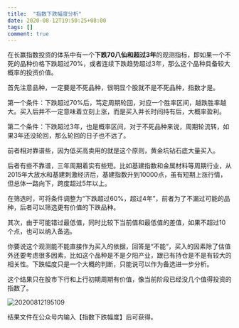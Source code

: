 ```yaml
---
title:  "指数下跌幅度分析"
date: 2020-08-12T19:50:25+08:00
tags: []
comment: true
---
```


在长赢指数投资的体系中有一个**下跌70八仙和超过3年**的观测指标，即如果一个不死的品种价格下跌超过70%，或者连续下跌趋势超过3年，那么这个品种具备较大概率的投资价值。

首先注意品种，一定要是不死品种，很明显个股就不是不死品种，指数才是。

第一个条件：下跌超过70%后，笃定周期轮回，对应一个胜率区间，越跌胜率越大。买入后并不一定意味着立刻上涨，而是买入并长时间持有后，大概率盈利。

第二个条件：下跌超过3年，也是概率区间，对于不死品种来说，周期轮流转，如果3年还没轮回，那么轮回的日子也不远了。

前者相对靠谱些，因为低买高卖用的就是这个原则，黄金坑钻石底大量买入。

后者有些不靠谱，三年周期着实有些短。比如基建指数和金属材料等周期行业，从2015年大放水和基建刺激经济后，基建指数升到10000点，虽有短期上涨行情，但总体一路向下，跨度超过5年以上。

在筛选时，可将条件调整为“下跌超过60%，超过4年”，前者为了不漏过可能的品种，后者可以筛选更有价值的下跌品种。

其次，由于可能错过最低值，同时比较下当前值和最低值的差值，如果不超过10个点，也可以纳入备选。

你要说这个观测能不能直接作为买入的依据，回答是“不能”，买入的因素除了估值外还要考虑很多因素，比如这个品种是不是夕阳产业，跟已有持仓是不是有较大的相关性。下跌幅度只是一个大概的判断，只能说可以作为备选进一步分析。

这个结果只在股市下行和上行初期周期有价值，像当前阶段已经没几个值得投资的指数了。

![20200812195109](https://cdn.jsdelivr.net/gh/leeleilei/images/20200812195109.png)

结果文件在公众号内输入【指数下跌幅度】后可获得。

